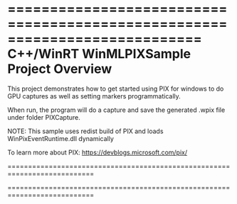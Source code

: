 ===========================================================================
    C++/WinRT WinMLPIXSample Project Overview
===========================================================================

This project demonstrates how to get started using PIX for windows to do
GPU captures as well as setting markers programmatically.

When run, the program will do a capture and save the generated .wpix file
under folder PIXCapture.

NOTE: This sample uses redist build of PIX and loads WinPixEventRuntime.dll
dynamically

To learn more about PIX: 
https://devblogs.microsoft.com/pix/

===========================================================================

===========================================================================

